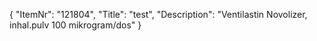 {
  "ItemNr": "121804",
  "Title": "test",
  "Description": "Ventilastin Novolizer, inhal.pulv 100 mikrogram/dos"
}